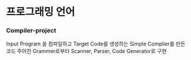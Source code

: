 # 프로그래밍 언어

### Compiler-project

Input Program 을 컴파일하고 Target Code를 생성하는 Simple Complier를 만든 코드
주어진 Grammer로부터 Scanner, Parser, Code Generator로 구현
